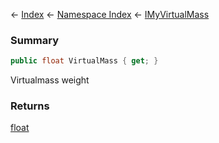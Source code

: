 ← [Index](Api-Index) ← [Namespace Index](Namespace-Index) ← [IMyVirtualMass](SpaceEngineers.Game.ModAPI.Ingame.IMyVirtualMass)

### Summary

```csharp
public float VirtualMass { get; }
```

Virtualmass weight

### Returns

[float](https://docs.microsoft.com/en-us/dotnet/api/system.single?view=netframework-4.6)

